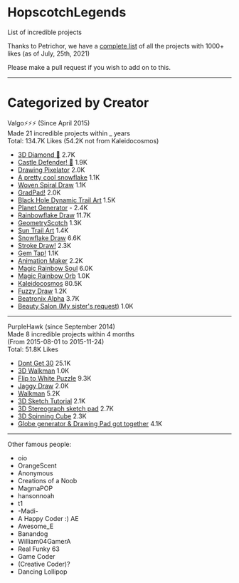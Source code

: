 # HopscotchLegends
List of incredible projects

Thanks to Petrichor, we have a [complete list](https://github.com/JonnyGamer/HopscotchLegends/blob/main/excellent.md) of all the projects with 1000+ likes (as of July, 25th, 2021)

Please make a pull request if you wish to add on to this.

---

# Categorized by Creator

Valgo⚡️⚡️⚡️ (Since April 2015)  
	Made 21 incredible projects within _ years  
	Total: 134.7K Likes (54.2K not from Kaleidocosmos)  
- [3D Diamond 💎](https://c.gethopscotch.com/p/108isr3bve) 2.7K
- [Castle Defender! 🏰](https://c.gethopscotch.com/p/zgu29fpln) 1.9K
- [Drawing Pixelator](https://c.gethopscotch.com/p/ypggabnow) 2.0K
- [A pretty cool snowflake](https://c.gethopscotch.com/p/ylgiotr19) 1.1K
- [Woven Spiral Draw](https://c.gethopscotch.com/p/yl13jpq3t) 1.1K
- [GradPad!](https://c.gethopscotch.com/p/ykg3xyrt5) 2.0K
- [Black Hole Dynamic Trail Art](https://c.gethopscotch.com/p/yh80vdsys) 1.5K
- [Planet Generator](https://c.gethopscotch.com/p/ygez1jud8) - 2.4K
- [Rainbowflake Draw](https://c.gethopscotch.com/p/yfz47q3ib) 11.7K
- [GeometryScotch](https://c.gethopscotch.com/p/yewhtg9gx) 1.3K
- [Sun Trail Art](https://c.gethopscotch.com/p/ydt01oul6) 1.4K
- [Snowflake Draw](https://c.gethopscotch.com/p/y9mntf6wy) 6.6K
- [Stroke Draw!](https://c.gethopscotch.com/p/y2wx1pgjh) 2.3K
- [Gem Tap!](https://c.gethopscotch.com/p/xzvmvh3zq) 1.1K
- [Animation Maker](https://c.gethopscotch.com/p/xypxre22p) 2.2K
- [Magic Rainbow Soul](https://c.gethopscotch.com/p/xvl6jykuu) 6.0K
- [Magic Rainbow Orb](https://c.gethopscotch.com/p/xvl6iw5p5) 1.0K
- [Kaleidocosmos](https://c.gethopscotch.com/p/xii9vn8sh) 80.5K
- [Fuzzy Draw](https://c.gethopscotch.com/p/xgxuck730) 1.2K
- [Beatronix Alpha](https://c.gethopscotch.com/p/qdjzmda) 3.7K
- [Beauty Salon (My sister's request)](https://c.gethopscotch.com/p/68vtf9r) 1.0K

---

PurpleHawk (since September 2014)  
	Made 8 incredible projects within 4 months  
	(From 2015-08-01 to 2015-11-24)  
	Total: 51.8K Likes  
- [Dont Get 30](https://c.gethopscotch.com/p/xn9wbsz7n) 25.1K
- [3D Walkman](https://c.gethopscotch.com/p/xkzql3flw) 1.0K
- [Flip to White Puzzle](https://c.gethopscotch.com/p/xki55jo25) 9.3K
- [Jaggy Draw](https://c.gethopscotch.com/p/xkb86uilp) 2.0K
- [Walkman](https://c.gethopscotch.com/p/xjx4nvhqn) 5.2K
- [3D Sketch Tutorial](https://c.gethopscotch.com/p/xij2rv2av) 2.1K
- [3D Stereograph sketch pad](https://c.gethopscotch.com/p/xhkku8c51) 2.7K
- [3D Spinning Cube](https://c.gethopscotch.com/p/xh5uhrgn4) 2.3K
- [Globe generator & Drawing Pad got together](https://c.gethopscotch.com/p/xexk2wuio) 4.1K

---

Other famous people:
- oio
- OrangeScent
- Anonymous
- Creations of a Noob
- MagmaPOP
- hansonnoah
- t1
- -Madi-
- A Happy Coder :) AE
- Awesome_E
- Banandog
- William04GamerA
- Real Funky 63
- Game Coder
- (Creative Coder)?
- Dancing Lollipop
